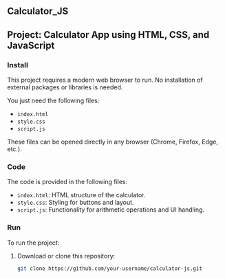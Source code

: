 ## Calculator_JS

## Project: Calculator App using HTML, CSS, and JavaScript

### Install

This project requires a modern web browser to run. No installation of external packages or libraries is needed.

You just need the following files:
- `index.html`
- `style.css`
- `script.js`

These files can be opened directly in any browser (Chrome, Firefox, Edge, etc.).

### Code

The code is provided in the following files:

- `index.html`: HTML structure of the calculator.
- `style.css`: Styling for buttons and layout.
- `script.js`: Functionality for arithmetic operations and UI handling.

### Run

To run the project:

1. Download or clone this repository:
   ```bash
   git clone https://github.com/your-username/calculator-js.git
